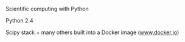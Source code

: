 
Scientific computing with Python

Python 2.4

Scipy stack + many others built into a Docker image (www.docker.io)
